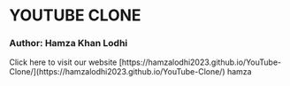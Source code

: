 # YOUTUBE CLONE<br>

<h3>Author: Hamza Khan Lodhi</h3>
Click here to visit our website [https://hamzalodhi2023.github.io/YouTube-Clone/](https://hamzalodhi2023.github.io/YouTube-Clone/) hamza
